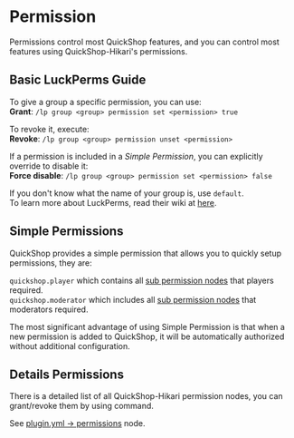 # Permission

Permissions control most QuickShop features, and you can control most features using QuickShop-Hikari's permissions.

## Basic LuckPerms Guide

To give a group a specific permission, you can use:  
**Grant**: `/lp group <group> permission set <permission> true`  

To revoke it, execute:  
**Revoke**: `/lp group <group> permission unset <permission>`

If a permission is included in a *Simple Permission*, you can explicitly override to disable it:  
**Force disable**: `/lp group <group> permission set <permission> false`

If you don't know what the name of your group is, use `default`.  
To learn more about LuckPerms, read their wiki at [here](https://luckperms.net/wiki/Home).

## Simple Permissions

QuickShop provides a simple permission that allows you to quickly setup permissions, they are:

`quickshop.player` which contains all [sub permission nodes](https://github.com/QuickShop-Community/QuickShop-Hikari/blob/f7b12693d753fa9d2f147238b3afdf0e4030cfa6/quickshop-bukkit/src/main/resources/plugin.yml#L78) that players required.  
`quickshop.moderator` which includes all [sub permission nodes](https://github.com/QuickShop-Community/QuickShop-Hikari/blob/f7b12693d753fa9d2f147238b3afdf0e4030cfa6/quickshop-bukkit/src/main/resources/plugin.yml#L101) that moderators required.  

The most significant advantage of using Simple Permission is that when a new permission is added to QuickShop, it will be automatically authorized without additional configuration.

## Details Permissions

There is a detailed list of all QuickShop-Hikari permission nodes, you can grant/revoke them by using command.

See [plugin.yml -> permissions](https://github.com/QuickShop-Community/QuickShop-Hikari/blob/hikari/quickshop-bukkit/src/main/resources/plugin.yml) node.
